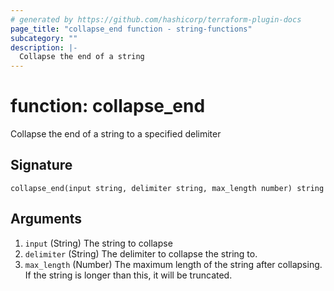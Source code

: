 ```yaml
---
# generated by https://github.com/hashicorp/terraform-plugin-docs
page_title: "collapse_end function - string-functions"
subcategory: ""
description: |-
  Collapse the end of a string
---
```


# function: collapse_end

Collapse the end of a string to a specified delimiter



## Signature

<!-- signature generated by tfplugindocs -->
```text
collapse_end(input string, delimiter string, max_length number) string
```

## Arguments

<!-- arguments generated by tfplugindocs -->
1. `input` (String) The string to collapse
1. `delimiter` (String) The delimiter to collapse the string to.
1. `max_length` (Number) The maximum length of the string after collapsing. If the string is longer than this, it will be truncated.

